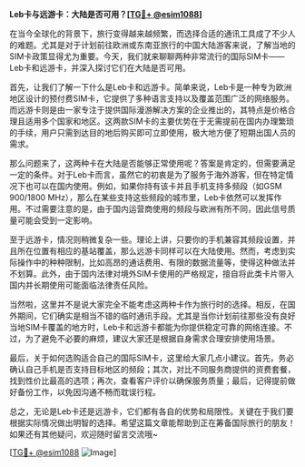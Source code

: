 **Leb卡与远游卡：大陆是否可用？[[TG💪+ @esim1088](https://t.me/s/esim1088)]**

在当今全球化的背景下，旅行变得越来越频繁，而选择合适的通讯工具成了不少人的难题。尤其是对于计划前往欧洲或东南亚旅行的中国大陆游客来说，了解当地的SIM卡政策显得尤为重要。今天，我们就来聊聊两种非常流行的国际SIM卡——Leb卡和远游卡，并深入探讨它们在大陆是否可用。

首先，让我们了解一下什么是Leb卡和远游卡。简单来说，Leb卡是一种专为欧洲地区设计的预付费SIM卡，它提供了多种语言支持以及覆盖范围广泛的网络服务。而远游卡则是由一家专注于提供国际漫游解决方案的企业推出的，其特点是价格合理且适用多个国家和地区。这两款SIM卡的主要优势在于无需提前在国内办理繁琐的手续，用户只需到达目的地后购买即可立即使用，极大地方便了短期出国人员的需求。

那么问题来了，这两种卡在大陆是否能够正常使用呢？答案是肯定的，但需要满足一定的条件。对于Leb卡而言，虽然它的初衷是为了服务于海外游客，但在特定情况下也可以在国内使用。例如，如果你持有该卡并且手机支持多频段（如GSM 900/1800 MHz），那么在某些支持这些频段的城市里，Leb卡依然可以发挥作用。不过需要注意的是，由于国内运营商使用的频段与欧洲有所不同，因此信号质量可能会受到一定影响。

至于远游卡，情况则稍微复杂一些。理论上讲，只要你的手机兼容其频段设置，并且所在位置有相应的基站覆盖，那么远游卡同样可以在大陆使用。然而，考虑到实际操作中的种种限制，比如高昂的通话费用、有限的数据流量等，使得这种做法并不划算。此外，由于国内法律对境外SIM卡使用的严格规定，擅自将此类卡片带入国内并长期使用可能面临法律责任风险。

当然啦，这里并不是说大家完全不能考虑这两种卡作为旅行时的选择。相反，在国外期间，它们确实是相当不错的临时通讯手段。尤其是当你计划前往那些没有良好当地SIM卡覆盖的地方时，Leb卡和远游卡都能为你提供稳定可靠的网络连接。不过，为了避免不必要的麻烦，建议大家还是根据自身需求合理安排使用场景。

最后，关于如何选购适合自己的国际SIM卡，这里给大家几点小建议。首先，务必确认自己手机是否支持目标地区的频段；其次，对比不同服务商提供的资费套餐，找到性价比最高的选项；再次，查看客户评价以确保服务质量；最后，记得提前做好备份工作，以免因沟通不畅而耽误行程。

总之，无论是Leb卡还是远游卡，它们都有各自的优势和局限性。关键在于我们要根据实际情况做出明智的选择。希望这篇文章能帮助到正在筹备国际旅行的朋友！如果还有其他疑问，欢迎随时留言交流哦~

[[TG💪+ @esim1088](https://t.me/s/esim1088) ![Image](https://i.postimg.cc/4NQfJmqS/Snipaste-2025-05-13-00-14-12.png)]